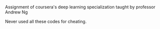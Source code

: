 Assignment of coursera's deep learning specialization taught by professor Andrew Ng

Never used all these codes for cheating.
